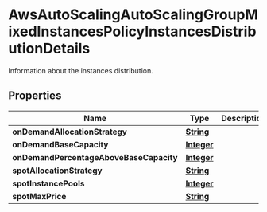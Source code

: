 

# AwsAutoScalingAutoScalingGroupMixedInstancesPolicyInstancesDistributionDetails

Information about the instances distribution.

## Properties

| Name | Type | Description | Notes |
|------------ | ------------- | ------------- | -------------|
|**onDemandAllocationStrategy** | [**String**](String.md) |  |  [optional] |
|**onDemandBaseCapacity** | [**Integer**](Integer.md) |  |  [optional] |
|**onDemandPercentageAboveBaseCapacity** | [**Integer**](Integer.md) |  |  [optional] |
|**spotAllocationStrategy** | [**String**](String.md) |  |  [optional] |
|**spotInstancePools** | [**Integer**](Integer.md) |  |  [optional] |
|**spotMaxPrice** | [**String**](String.md) |  |  [optional] |



